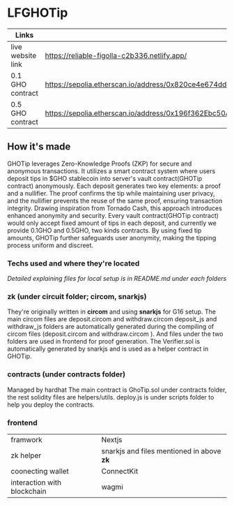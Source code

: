 # LFGHOTip

|Links||
|--|--|
|live website link|https://reliable-figolla-c2b336.netlify.app/|
|0.1 GHO contract|https://sepolia.etherscan.io/address/0x820ce4e674ddc611ee2827f21faa6c9df6bb490b|
|0.5 GHO contract|https://sepolia.etherscan.io/address/0x196f362Ebc50A4e166BD8cBB88De3BE3d1851d76|

## How it's made
GHOTip leverages Zero-Knowledge Proofs (ZKP) for secure and anonymous transactions. It utilizes a smart contract system where users deposit tips in $GHO stablecoin into server's vault contract(GHOTip contract) anonymously. Each deposit generates two key elements: a proof and a nullifier. The proof confirms the tip while maintaining user privacy, and the nullifier prevents the reuse of the same proof, ensuring transaction integrity. Drawing inspiration from Tornado Cash, this approach introduces enhanced anonymity and security. Every vault contract(GHOTip contract) would only accept fixed amount of tips in each deposit, and currently we provide 0.1GHO and 0.5GHO, two kinds contracts. By using fixed tip amounts, GHOTip further safeguards user anonymity, making the tipping process uniform and discreet.

### Techs used and where they're located
*Detailed explaining files for local setup is in README.md under each folders*

### zk (under circuit folder; circom, snarkjs)
They're originally written in **circom** and using **snarkjs** for G16 setup.
The main circom files are deposit.circom and withdraw.circom 
deposit_js and withdraw_js folders are automatically generated during the compiling of circom files (deposit.circom and withdraw.circom ). And files under the two folders are used in frontend for proof generation.
The Verifier.sol is automatically generated by snarkjs and is used as a helper contract in GHOTip. 

### contracts (under contracts folder)
Managed by hardhat
The main contract is GhoTip.sol under contracts folder, the rest solidity files are helpers/utils. 
deploy.js is under scripts folder to help you deploy the contracts.

### frontend
|||
|--|--|
|framwork|Nextjs|
|zk helper|snarkjs and files mentioned in above **zk**|
|coonecting wallet|ConnectKit|
|interaction with blockchain| wagmi|


